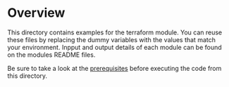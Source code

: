 # Overview

This directory contains examples for the terraform module. You can reuse these files by replacing the dummy variables with the values that match your environment. Inpput and output details of each module can be found on the modules README files.

Be sure to take a look at the [prerequisites](https://github.com/genesys/multicloud-platform/tree/master/gcp-gke#prerequisites) before executing the code from this directory.